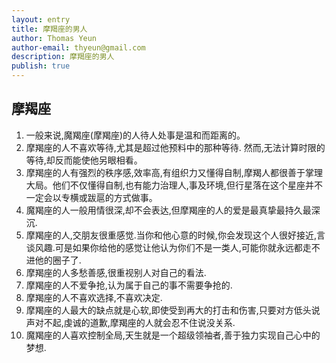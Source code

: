 ```yaml
---
layout: entry
title: 摩羯座的男人
author: Thomas Yeun
author-email: thyeun@gmail.com
description: 摩羯座的男人 
publish: true
---
```



## 摩羯座

1. 一般来说,魔羯座(摩羯座)的人待人处事是温和而距离的。
2. 摩羯座的人不喜欢等待,尤其是超过他预料中的那种等待. 然而,无法计算时限的等待,却反而能使他另眼相看。
3. 摩羯座的人有强烈的秩序感,效率高,有组织力又懂得自制,摩羯人都很善于掌理大局。他们不仅懂得自制,也有能力治理人,事及环境,但行星落在这个星座并不一定会以专横或跋扈的方式做事。
4. 魔羯座的人一般用情很深,却不会表达,但摩羯座的人的爱是最真挚最持久最深沉.
5. 摩羯座的人,交朋友很重感觉.当你和他心意的时候,你会发现这个人很好接近,言谈风趣.可是如果你给他的感觉让他认为你们不是一类人,可能你就永远都走不进他的圈子了.
6. 摩羯座的人多愁善感,很重视别人对自己的看法.
7. 摩羯座的人不爱争抢,认为属于自己的事不需要争抢的.
8. 摩羯座的人不喜欢选择,不喜欢决定.
9. 摩羯座的人最大的缺点就是心软,即使受到再大的打击和伤害,只要对方低头说声对不起,虔诚的道歉,摩羯座的人就会忍不住说没关系.
10. 魔羯座的人喜欢控制全局,天生就是一个超级领袖者,善于独力实现自己心中的梦想.